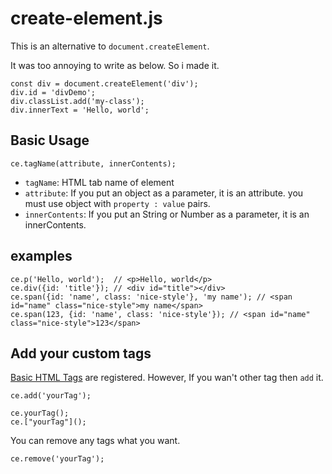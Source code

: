 # create-element.js

This is an alternative to `document.createElement`.

It was too annoying to write as below. So i made it.
```
const div = document.createElement('div');
div.id = 'divDemo';
div.classList.add('my-class');
div.innerText = 'Hello, world';
```

## Basic Usage
```
ce.tagName(attribute, innerContents);
```
- `tagName`: HTML tab name of element
- `attribute`: If you put an object as a parameter, it is an attribute. you must use object with `property : value` pairs.
- `innerContents`: If you put an String or Number as a parameter, it is an innerContents.

## examples
```
ce.p('Hello, world');  // <p>Hello, world</p>
ce.div({id: 'title'}); // <div id="title"></div>
ce.span({id: 'name', class: 'nice-style'}, 'my name'); // <span id="name" class="nice-style">my name</span>
ce.span(123, {id: 'name', class: 'nice-style'}); // <span id="name" class="nice-style">123</span>
```

## Add your custom tags
[Basic HTML Tags](https://www.w3schools.com/tags/) are registered. However, If you wan't other tag then `add` it.
```
ce.add('yourTag');

ce.yourTag();
ce.["yourTag"]();
```

You can remove any tags what you want.
```
ce.remove('yourTag');
```